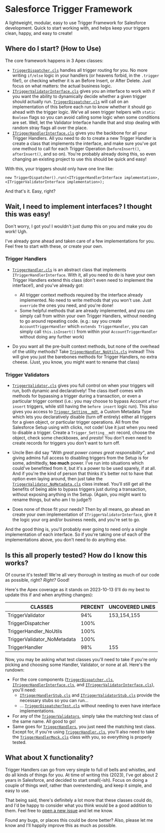 # Salesforce Trigger Framework

A lightweight, modular, easy to use Trigger Framework for Salesforce development. Quick to start working with, and helps keep your triggers clean, happy, and easy to create!

## Where do I start? (How to Use)

The core framework happens in 3 Apex classes:

- [`TriggerDispatcher.cls`](TriggerDispatcher.cls) handles all trigger routing for you. No more writing `if/else` logic in your handlers (or heavens forbid, in the `.trigger` file!), or checking whether it is an Before Insert, or After Delete. Just focus on what matters: the actual business logic.
- [`ITriggerValidatorInterface.cls`](ITriggerValidatorInterface.cls) gives you an interface to work with if you want the ability to dynamically decide whether a given trigger should actually run. [`TriggerDispatcher.cls`](TriggerDispatcher.cls) will call on an implementation of this before each run to know whether it should go ahead with the trigger logic. We've all seen trigger helpers with `static Boolean` flags so you can avoid calling some logic when some conditions are set. Well, let the Validator Interface handle that and stop dealing with random stray flags all over the place.
- [`ITriggerHandlerInterface.cls`](ITriggerHandlerInterface.cls) gives you the backbone for all your Trigger Handlers. All you need to do to create a new Trigger Handler is create a class that implements the interface, and make sure you've got one method to call for each Trigger Operation (`beforeInsert()`, `afterInsert()`, and so on). You're probably already doing this, so even changing an existing project to use this should be quick and easy!

With this, your triggers should only have one line like:

```apex
new TriggerDispatcher().run(<ITriggerHandlerInterface implementation>, <ITriggerValidatorInterface implementation>);
```

And that's it. Easy, right?

## Wait, I need to implement interfaces? I thought this was easy!

Don't worry, I got you! I wouldn't just dump this on you and make you do work! Ugh.

I've already gone ahead and taken care of a few implementations for you. Feel free to start with these, or create your own.

### Trigger Handlers

- [`TriggerHandler.cls`](TriggerHandler.cls) is an abstract class that implements `ITriggerHandlerInterface`. With it, all you need to do is have your own Trigger Handlers extend this class (don't even need to implement the interface!), and you've already got:

  - All trigger context methods required by the interface already implemented. No need to write methods that you won't use. Just `override` the ones you need, and you're done!
  - Some helpful methods that are already implemented, and you can simply call from within your own Trigger Handlers, without needing to go around repeating code. (e.g.: say you create `AccountTriggerHandler` which `extends TriggerHandler`, you can simply call `this.isInsert()` from within your `AccountTriggerHandler` without doing any further work)

- Do you want all the pre-built context methods, but none of the overhead of the utility methods? Take [`TriggerHandler_NoUtils.cls`](TriggerHandler_NoUtils.cls) instead! This will give you just the barebones methods for Trigger Handlers, no extra cheese. (Just, you know, you might want to rename that class)

### Trigger Validators

- [`TriggerValidator.cls`](TriggerValidator.cls) gives you full control on when your triggers will run, both dynamic and declaratively! The class itself comes with methods for bypassing a trigger during a transaction, or even a particular trigger context (i.e.: you may choose to bypass Account `after insert` triggers, while still having the `before insert` logic run). This also gives you access to [`Trigger_Setting__mdt`](/force-app/main/default/objects/Trigger_Setting__mdt), a Custom Metadata Type which lets you declaratively disable (turn off entirely) either all triggers for a given object, or particular trigger operations. All from the Salesforce Setup using with clicks, not code! Use it just when you need to disable a trigger. Create a `Trigger_Setting__mdt` record, choose the object, check some checkboxes, and _presto_! You don't even need to create records for triggers you don't want to turn off.

- Uncle Ben did say _"With great power comes great responsibility"_, and giving admins full access to disabling triggers from the Setup is for some, admittedly, **too much** power. I've run into situations which could've benefitted from it, but it's a power to be used sparely, if at all. And if you're the kind of person that thinks it's better not to have that option even laying around, then just take the [`TriggerValidator_NoMetadata.cls`](TriggerValidator_NoMetadata.cls) class instead. You'll still get all the benefits of being able to bypass triggers just during a transaction, without exposing anything in the Setup. (Again, you might want to rename things, but who am I to judge?)

- Does none of those fit your needs? Then by all means, go ahead an create your own implementation of `ITriggerValidatorInterface`, give it the logic your org and/or business needs, and you're set to go.

And the good thing is, you'll probably ever going to need only a single implementation of each interface. So if you're taking one of each of the implementations above, you don't need to do anything else.

## Is this all properly tested? How do I know this works?

Of course it's tested! We're all very thorough in testing as much of our code as possible, right? _Right?_ Good!

Here's the Apex coverage as it stands on 2023-10-13 (I'll do my best to update this if and when anything changes):

| CLASSES                     | PERCENT | UNCOVERED LINES |
| --------------------------- | ------- | --------------- |
| TriggerValidator            | 94%     | 153,154,155     |
| TriggerDispatcher           | 100%    |                 |
| TriggerHandler_NoUtils      | 100%    |                 |
| TriggerValidator_NoMetadata | 100%    |                 |
| TriggerHandler              | 98%     | 155             |

Now, you may be asking what test classes you'll need to take if you're only picking and choosing some Handler, Validator, or none at all. Here's the rundown:

- For the core components ([`TriggerDispatcher.cls`](TriggerDispatcher.cls), [`ITriggerHandlerInterface.cls`](ITriggerHandlerInterface.cls), and [`ITriggerValidatorInterface.cls`](ITriggerValidatorInterface.cls)), you'll need:
  - [`ITriggerHandlerStub.cls`](ITriggerHandlerStub.cls) and [`ITriggerValidatorStub.cls`](ITriggerValidatorStub.cls) provide the necessary stubs so you can run...
  - ... [`TriggerDispatcherTest.cls`](TriggerDispatcherTest.cls) without needing to even have interface implementations.
- For any of the [`TriggerValidators`](/force-app/main/default/classes/TriggerValidators), simply take the matching test class of the same name. All good to go!
- Same goes for [`TriggerHandlers`](/force-app/main/default/classes/TriggerHandlers), you just need the matching test class. Except for, if you're using [`TriggerHandler.cls`](TriggerHandler.cls), you'll also need to take the [`TriggerHandlerMock.cls`](TriggerHandlerMock) class with you, so everything is properly tested.

## What about X functionality?

Trigger Handlers can go from very simple to full of bells and whistles, and do all kinds of things for you. At time of writing this (2023), I've got about 2 years in Salesforce, and decided to start small(-ish). Focus on doing a couple of things _well_, rather than overextending, and keep it simple, and easy to use.

That being said, there's definitely a lot more that these classes could do, and I'd be happy to consider what you think would be a good addition to them. Feel free to [open a new issue](https://github.com/FedeAbella/sfdc-trigger-framework/issues/new) and let me know.

Found any bugs, or places this could be done better? Also, please let me know and I'll happily improve this as much as possible.
